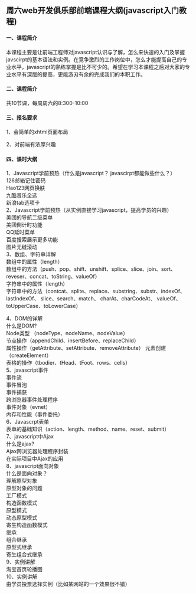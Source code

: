 ﻿<h2>周六web开发俱乐部前端课程大纲(javascript入门教程)</h2>
<h4>一、课程简介</h4>
<p>
  本课程主要是让前端工程师对javascript认识与了解，怎么来快速的入门及掌握javscirpt的基本语法和实例。在竞争激烈的工作岗位中，怎么才能提高自己的专业水平，javascript的熟练掌握是比不可少的。希望在学习本课程之后对大家的专业水平有深层的提高，更能游刃有余的完成我们的本职工作。
</p>
<h4>二、课程简介</h4>
 <p>共10节课，每周周六的8:300-10:00</p>
<h4>三、报名要求</h4>
  <p>1、会简单的xhtml页面布局</p>
  <p>2、对前端有浓厚兴趣</p>
<h4>四、课时大纲</h4>
1、Javascript学前预热（什么是javascript？ javascirpt都能做些什么？）<br/>
  126邮箱记住密码	<br/>
  Hao123网页换肤<br/>
  九酷音乐全选<br/>
  新浪tab选项卡<br/>
2、Javascript学前预热（从实例直接学习javascript，提高学员的兴趣）<br/>
  美团的导航二级菜单<br/>
  美团倒计时功能<br/>
  QQ延时菜单<br/>
  百度搜索展示更多功能<br/>
  图片无缝滚动<br/>
3、数组、字符串详解<br/>
  数组中的属性（length）<br/>
  数组中的方法（push、pop、shift、unshift、splice、slice、join、sort、 reveser、concat、toString、valueOf）<br/>
  字符串中的属性（length）<br/>
  字符串中的方法（contcat、splite、replace、substring、substr、indexOf、lastIndexOf、 slice、search、match、 charAt、charCodeAt、 valueOf、 toUpperCase、toLowerCase）<br/>

4、DOM的详解<br/>
  什么是DOM?<br/>
  Node类型 （nodeType、nodeName、nodeValue）<br/>
  节点操作（appendChild、insertBefore、replaceChild）<br/>
  属性操作（getAttribute、setAttribute、removeAttribute）
  元素创建（createElement）<br/>
  表格的操作（tbodier、tHead、tFoot、rows、cells）<br/>
5、javascript事件<br/>
  事件流<br/>
  事件冒泡<br/>
  事件捕获<br/>
  跨浏览器事件处理程序<br/>
  事件对象（evnet）<br/>
  内存和性能（事件委托）<br/>
6、Javascrpt表单<br/>
  表单的基础知识（action、length、method、name、reset、submit）<br/>
7、javascript中Ajax<br/>
  什么是ajax?<br/>
  Ajax跨浏览器处理程序封装<br/>
  在实际项目中Ajax的应用<br/>
8、javascript面向对象<br/>
  什么是面向对象？<br/>
  理解原型对象<br/>
  原型对象的问题<br/>
  工厂模式<br/>
  构造函数模式<br/>
  原型模式<br/>
  动态原型模式<br/>
  寄生构造函数模式<br/>
  继承<br/>
  组合继承<br/>
  原型式继承<br/>
  寄生组合式继承<br/>
9、实例讲解<br/>
  淘宝首页轮播图<br/>
10、实例讲解<br/>
  由学员投票选择实例（比如某网站的一个效果很不错）<br/>
